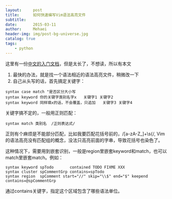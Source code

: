 ```yaml
---
layout:     post
title:      如何快速编写Vim语法高亮文件
subtitle:   
date:       2015-03-11
author:     Mehaei
header-img: img/post-bg-universe.jpg
catalog: true
tags:
    - python
---
```

这里有一份[中文的入门文档](http://vimcdoc.sourceforge.net/doc/syntax.html)，但是太长了，不想读，所以有本文

1. 最快的办法，就是找一个语法相近的语法高亮文件，稍微改一下
1. 自己从头写的话，首先搞定关键字：

```
syntax case match "是否区分大小写
syntax keyword 你的关键字类别名字x   关键字1 关键字2
syntax keyword 同样填x的话，不会覆盖，只追加   关键字3 关键字4
```

关键字搞不定的，一般用正则匹配：

```
syntax match 类别名  /正则表达式/
```

正则有个麻烦是不能部分匹配，比如我要匹配花括号前的，/[a-zA-Z_]+\s{/, Vim的语法高亮没有匹配组的概念，没法只高亮前面的字串，导致花括号也染色了。

这种情况下，需要用到嵌套识别，一般是region里嵌套keyword和match，也可以match里嵌套match。例如：

```
syntax keyword spTodo       contained TODO FIXME XXX
syntax cluster spCommentGrp contains=spTodo
syntax region  spComment start="//" skip="\\$" end="$" keepend contains=@spCommentGrp
```

通过contains关键字，指定这个区域包含了哪些语法单位。
